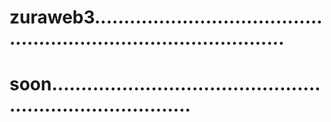 # zuraweb3......................................................................................
# soon.............................................................................
